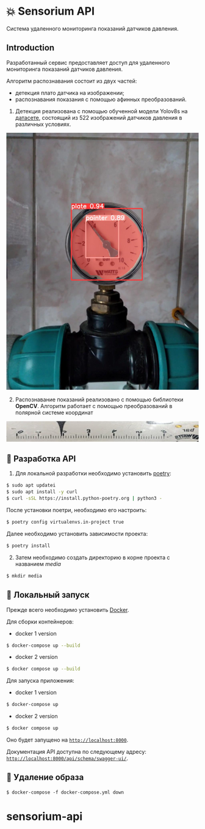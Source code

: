 # :collision: Sensorium API
Система удаленного мониторинга показаний датчиков давления.

## Introduction

Разработанный сервис предоставляет доступ для удаленного мониторинга показаний датчиков давления. 

Алгоритм распознавания состоит из двух частей:
- детекция плато датчика на изображении;
- распознавания показания с помощью афинных преобразований.

1) Детекция реализована с помощью обученной модели Yolov8s на [датасете](https://universe.roboflow.com/project-3mdqv/metre/dataset/1/images/?split=train&numImages=60), состоящий из 522 изображений датчиков давления в различных условиях.

![Пример детекции с помощью Yolov8s](images/detected.jpg)

2) Распознавание показаний реализовано с помощью библиотеки **OpenCV**. Алгоритм работает с помощью преобразований в полярной системе координат

![Пример распознавания значения датчика](images/gague_line.jpg)

## :paw_prints: Разработка API

1. Для локальной разработки необходимо установить [poetry](https://python-poetry.org/):

```bash
$ sudo apt updatei
$ sudo apt install -y curl
$ curl -sSL https://install.python-poetry.org | python3 -
```

После установки поетри, необходимо его настроить:

```bash
$ poetry config virtualenvs.in-project true
```

Далее необходимо установить зависимости проекта:

```bash
$ poetry install
```

2. Затем необходимо создать директорию в корне проекта с названием *media*

```bash
$ mkdir media
```

## :whale: Локальный запуск
Прежде всего необходимо установить [Docker](https://docs.docker.com/engine/install/).

Для сборки контейнеров:

- docker 1 version
```bash
$ docker-compose up --build
```

- docker 2 version
```bash
$ docker compose up --build
```

Для запуска приложения:

- docker 1 version
```bash
$ docker-compose up
```

- docker 2 version
```bash
$ docker compose up
```

Оно будет запущено на [`http://localhost:8000`](http://localhost:8000).

Документация API доступна по следующему адресу: [`http://localhost:8000/api/schema/swagger-ui/`](http://localhost:8000/api/schema/swagger-ui/).

## :whale: Удаление образа

```
$ docker-compose -f docker-compose.yml down
```

# sensorium-api
